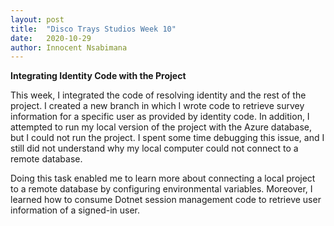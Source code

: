 ```yaml
---
layout: post
title:  "Disco Trays Studios Week 10"
date:   2020-10-29
author: Innocent Nsabimana
---
```



**Integrating Identity Code with the Project**

This week, I integrated the code of resolving identity and the rest of the project. I created a new branch in which I wrote code to retrieve survey information for a specific user as provided by identity code. In addition, I attempted to run my local version of the project with the Azure database, but I could not run the project. I spent some time debugging this issue, and I still did not understand why my local computer could not connect to a remote database. 

Doing this task enabled me to learn more about connecting a local project to a remote database by configuring environmental variables. Moreover, I learned how to consume Dotnet session management code to retrieve user information of a signed-in user. 














